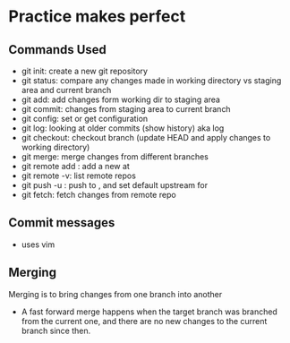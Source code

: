 # Practice makes perfect

## Commands Used

- git init: create a new git repository
- git status: compare any changes made in working directory vs staging area and current branch
- git add: add changes form working dir to staging area
- git commit: changes from staging area to current branch
- git config: set or get configuration
- git log: looking at older commits (show history) aka log
- git checkout: checkout branch (update HEAD and apply changes to working directory)
- git merge: merge changes from different branches
- git remote add <remote> <url>: add a new <remote> at <url>
- git remote -v: list remote repos
- git push -u <remote> <branch>: push <branch> to <remote>, and set default upstream for <branch>
- git fetch: fetch changes from remote repo

## Commit messages

- uses vim

## Merging

Merging is to bring changes from one branch into another

- A fast forward merge happens when the target branch was branched from the current one, and there are no new changes to the current branch since then.
